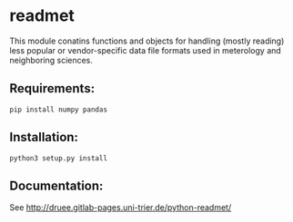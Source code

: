 readmet
======

This module conatins functions and objects for handling (mostly reading) less popular or vendor-specific data file formats used in meterology and neighboring sciences.

Requirements:
-------------

    pip install numpy pandas

Installation:
-------------

    python3 setup.py install


Documentation: 
--------------
See <http://druee.gitlab-pages.uni-trier.de/python-readmet/>

